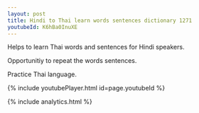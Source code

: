 ```yaml
---
layout: post
title: Hindi to Thai learn words sentences dictionary 1271 
youtubeId: K6hBa0InuXE
---
```

 
 
Helps to learn Thai words and sentences for Hindi speakers.

Opportunitiy to repeat the words sentences. 

Practice Thai language. 
 
{% include youtubePlayer.html id=page.youtubeId %}
 
 
{% include analytics.html %}